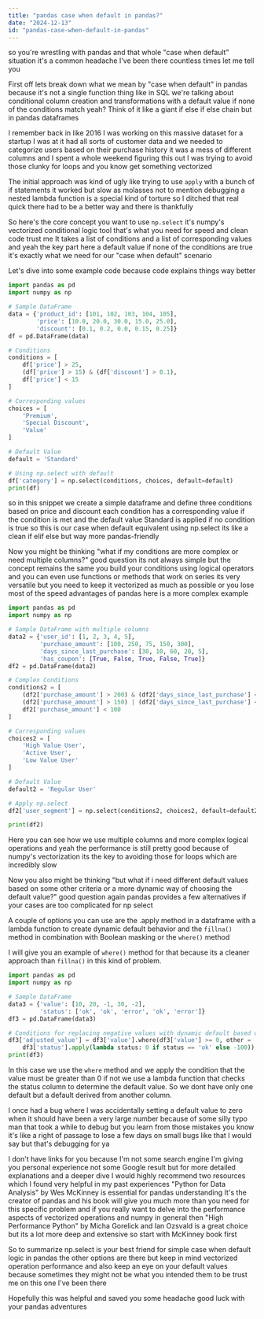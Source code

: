 ```yaml
---
title: "pandas case when default in pandas?"
date: "2024-12-13"
id: "pandas-case-when-default-in-pandas"
---
```


 so you're wrestling with pandas and that whole "case when default" situation it's a common headache I've been there countless times let me tell you

First off lets break down what we mean by "case when default" in pandas because it's not a single function thing like in SQL we're talking about conditional column creation and transformations with a default value if none of the conditions match yeah? Think of it like a giant if else if else chain but in pandas dataframes

I remember back in like 2016 I was working on this massive dataset for a startup I was at it had all sorts of customer data and we needed to categorize users based on their purchase history it was a mess of different columns and I spent a whole weekend figuring this out I was trying to avoid those clunky for loops and you know get something vectorized

The initial approach was kind of ugly like trying to use `apply` with a bunch of if statements it worked but slow as molasses not to mention debugging a nested lambda function is a special kind of torture so I ditched that real quick there had to be a better way and there is thankfully

So here's the core concept you want to use `np.select` it's numpy's vectorized conditional logic tool that's what you need for speed and clean code trust me It takes a list of conditions and a list of corresponding values and yeah the key part here a default value if none of the conditions are true it's exactly what we need for our "case when default" scenario

Let's dive into some example code because code explains things way better

```python
import pandas as pd
import numpy as np

# Sample DataFrame
data = {'product_id': [101, 102, 103, 104, 105],
        'price': [10.0, 20.0, 30.0, 15.0, 25.0],
        'discount': [0.1, 0.2, 0.0, 0.15, 0.25]}
df = pd.DataFrame(data)

# Conditions
conditions = [
    df['price'] > 25,
    (df['price'] > 15) & (df['discount'] > 0.1),
    df['price'] < 15
]

# Corresponding values
choices = [
    'Premium',
    'Special Discount',
    'Value'
]

# Default Value
default = 'Standard'

# Using np.select with default
df['category'] = np.select(conditions, choices, default=default)
print(df)
```

 so in this snippet we create a simple dataframe and define three conditions based on price and discount each condition has a corresponding value if the condition is met and the default value Standard is applied if no condition is true so this is our case when default equivalent using np.select its like a clean if elif else but way more pandas-friendly

Now you might be thinking "what if my conditions are more complex or need multiple columns?" good question its not always simple but the concept remains the same you build your conditions using logical operators and you can even use functions or methods that work on series its very versatile but you need to keep it vectorized as much as possible or you lose most of the speed advantages of pandas here is a more complex example

```python
import pandas as pd
import numpy as np

# Sample DataFrame with multiple columns
data2 = {'user_id': [1, 2, 3, 4, 5],
         'purchase_amount': [100, 250, 75, 150, 300],
         'days_since_last_purchase': [30, 10, 60, 20, 5],
         'has_coupon': [True, False, True, False, True]}
df2 = pd.DataFrame(data2)

# Complex Conditions
conditions2 = [
    (df2['purchase_amount'] > 200) & (df2['days_since_last_purchase'] < 15) & (df2['has_coupon']),
    (df2['purchase_amount'] > 150) | (df2['days_since_last_purchase'] < 30),
    df2['purchase_amount'] < 100
]

# Corresponding values
choices2 = [
    'High Value User',
    'Active User',
    'Low Value User'
]

# Default Value
default2 = 'Regular User'

# Apply np.select
df2['user_segment'] = np.select(conditions2, choices2, default=default2)

print(df2)
```

Here you can see how we use multiple columns and more complex logical operations and yeah the performance is still pretty good because of numpy's vectorization its the key to avoiding those for loops which are incredibly slow

Now you also might be thinking "but what if i need different default values based on some other criteria or a more dynamic way of choosing the default value?" good question again pandas provides a few alternatives if your cases are too complicated for np select

A couple of options you can use are the .apply method in a dataframe with a lambda function to create dynamic default behavior and the `fillna()` method in combination with Boolean masking or the `where()` method

I will give you an example of `where()` method for that because its a cleaner approach than `fillna()` in this kind of problem.

```python
import pandas as pd
import numpy as np

# Sample DataFrame
data3 = {'value': [10, 20, -1, 30, -2],
         'status': ['ok', 'ok', 'error', 'ok', 'error']}
df3 = pd.DataFrame(data3)

# Conditions for replacing negative values with dynamic default based on status
df3['adjusted_value'] = df3['value'].where(df3['value'] >= 0, other =
    df3['status'].apply(lambda status: 0 if status == 'ok' else -100))
print(df3)
```

In this case we use the `where` method and we apply the condition that the value must be greater than 0 if not we use a lambda function that checks the status column to determine the default value. So we dont have only one default but a default derived from another column.

I once had a bug where I was accidentally setting a default value to zero when it should have been a very large number because of some silly typo man that took a while to debug but you learn from those mistakes you know it's like a right of passage to lose a few days on small bugs like that I would say but that's debugging for ya

I don't have links for you because I'm not some search engine I'm giving you personal experience not some Google result but for more detailed explanations and a deeper dive I would highly recommend two resources which I found very helpful in my past experiences "Python for Data Analysis" by Wes McKinney is essential for pandas understanding It's the creator of pandas and his book will give you much more than you need for this specific problem and if you really want to delve into the performance aspects of vectorized operations and numpy in general then "High Performance Python" by Micha Gorelick and Ian Ozsvald is a great choice but its a lot more deep and extensive so start with McKinney book first

So to summarize np.select is your best friend for simple case when default logic in pandas the other options are there but keep in mind vectorized operation performance and also keep an eye on your default values because sometimes they might not be what you intended them to be trust me on this one I've been there

Hopefully this was helpful and saved you some headache good luck with your pandas adventures
